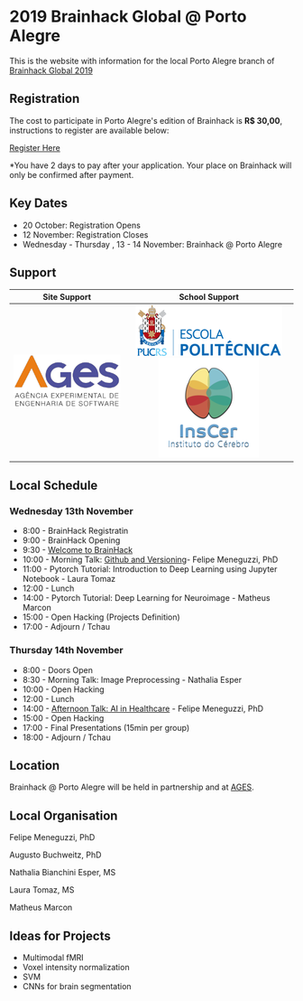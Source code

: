 # 2019 Brainhack Global @ Porto Alegre 

This is the website with information for the local Porto Alegre branch of [Brainhack Global 2019](http://www.brainhack.org/global2019/)

## Registration

The cost to participate in Porto Alegre's edition of Brainhack is **R$ 30,00**, instructions to register are available below: 

[Register Here](https://www.eventbrite.com/e/brainhack-global-porto-alegre-2019-tickets-78065113857)

*You have 2 days to pay after your application. Your place on Brainhack will only be confirmed after payment.

## Key Dates

- 20 October: Registration Opens
- 12 November: Registration Closes
- Wednesday - Thursday , 13 - 14 November: Brainhack @ Porto Alegre

## Support

| Site Support  | School Support|
| ------------- |:-------------:|
| ![alt text](logo_ages.png)         | ![alt text](logo_politecnica.png) ![alt text](logo_inscer.png) |


## Local Schedule

### Wednesday 13th November

- 8:00  - BrainHack Registratin
- 9:00  - BrainHack Opening
- 9:30  - [Welcome to BrainHack](https://github.com/brainhack-poa/brainhack-poa-2019/blob/master/BrainHack2019-Apresentacao.pdf)
- 10:00 - Morning Talk: [Github and Versioning](https://github.com/brainhack-poa/brainhack-poa-2019/blob/master/brainhack-git-2019.pdf)- Felipe Meneguzzi, PhD
- 11:00 - Pytorch Tutorial: Introduction to Deep Learning using Jupyter Notebook - Laura Tomaz
- 12:00 - Lunch
- 14:00 - Pytorch Tutorial: Deep Learning for Neuroimage - Matheus Marcon
- 15:00 - Open Hacking (Projects Definition)
- 17:00 - Adjourn / Tchau

### Thursday 14th November

- 8:00  - Doors Open 
- 8:30  - Morning Talk: Image Preprocessing - Nathalia Esper
- 10:00 - Open Hacking
- 12:00 - Lunch
- 14:00 - [Afternoon Talk: AI in Healthcare](https://github.com/brainhack-poa/brainhack-poa-2019/blob/master/pucrs-ai-healthcare.pdf) - Felipe Meneguzzi, PhD
- 15:00 - Open Hacking
- 17:00 - Final Presentations (15min per group)
- 18:00 - Adjourn / Tchau 



## Location

Brainhack @ Porto Alegre will be held in partnership and at [AGES](http://www.ages.pucrs.br). 


## Local Organisation

Felipe Meneguzzi, PhD

Augusto Buchweitz, PhD

Nathalia Bianchini Esper, MS

Laura Tomaz, MS

Matheus Marcon


## Ideas for Projects
- Multimodal fMRI
- Voxel intensity normalization
- SVM
- CNNs for brain segmentation
